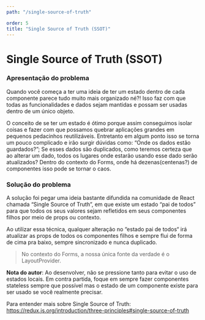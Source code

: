 ```yaml
---
path: "/single-source-of-truth"

order: 5
title: "Single Source of Truth (SSOT)"
---
```


# Single Source of Truth (SSOT)

### Apresentação do problema

Quando você começa a ter uma ideia de ter um estado dentro de cada componente parece tudo muito mais organizado né?! Isso faz com que todas as funcionalidades e dados sejam mantidas e possam ser usadas dentro de um único objeto.

O conceito de se ter um estado é ótimo porque assim conseguimos isolar coisas e fazer com que possamos quebrar aplicações grandes em pequenos pedacinhos reutilizáveis. Entretanto em algum ponto isso se torna um pouco complicado e irão surgir dúvidas como: “Onde os dados estão guardados?”; Se esses dados são duplicados, como teremos certeza que ao alterar um dado, todos os lugares onde estarão usando esse dado serão atualizados? Dentro do contexto do Forms, onde há dezenas(centenas?) de componentes isso pode se tornar o caos.

### Solução do problema

A solução foi pegar uma ideia bastante difundida na comunidade de React chamada “Single Source of Truth”, em que existe um estado “pai de todos” para que todos os seus valores sejam refletidos em seus componentes filhos por meio de props ou contexto.

Ao utilizar essa técnica, qualquer alteração no “estado pai de todos“ irá atualizar as props de todos os componentes filhos e sempre flui de forma de cima pra baixo, sempre sincronizado e nunca duplicado.

> No contexto do Forms, a nossa única fonte da verdade é o LayoutProvider.

**Nota do autor**: Ao desenvolver, não se pressione tanto para evitar o uso de estados locais. Em contra partida, foque em sempre fazer componentes stateless sempre que possível mas o estado de um componente existe para ser usado se você realmente precisar.

Para entender mais sobre Single Source of Truth: https://redux.js.org/introduction/three-principles#single-source-of-truth